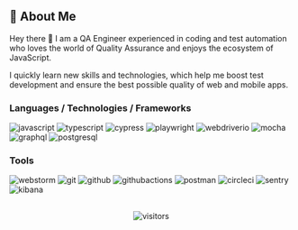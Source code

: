 ## 🚀 About Me

Hey there 👋 I am a QA Engineer experienced in coding and test automation who loves the world of Quality Assurance and enjoys the ecosystem of JavaScript.

I quickly learn new skills and technologies, which help me boost test development and ensure the best possible quality of web and mobile apps.

### Languages / Technologies / Frameworks
![javascript](https://img.shields.io/badge/JavaScript-323330?style=for-the-badge&logo=javascript&logoColor=F7DF1E)
![typescript](https://img.shields.io/badge/TypeScript-3178C6?style=for-the-badge&logo=typescript&logoColor=white)
![cypress](https://img.shields.io/badge/Cypress-17202C?style=for-the-badge&logo=cypress&logoColor=white)
![playwright](https://img.shields.io/badge/playwright-2EAD33?style=for-the-badge&logo=playwright&logoColor=white)
![webdriverio](https://img.shields.io/badge/webdriverio-EA5906?style=for-the-badge&logo=webdriverio&logoColor=white)
![mocha](https://img.shields.io/badge/Mocha-8D6748?style=for-the-badge&logo=mocha&logoColor=white)
![graphql](https://img.shields.io/badge/graphql-E10098?style=for-the-badge&logo=graphql&logoColor=white)
![postgresql](https://img.shields.io/badge/postgresql-4169E1?style=for-the-badge&logo=postgresql&logoColor=white)

### Tools
![webstorm](https://img.shields.io/badge/webstorm-000000?style=for-the-badge&logo=webstorm&logoColor=white)
![git](https://img.shields.io/badge/git-000000?style=for-the-badge&logo=git&logoColor=white)
![github](https://img.shields.io/badge/github-000000?style=for-the-badge&logo=github&logoColor=white)
![githubactions](https://img.shields.io/badge/githubactions-2088FF?style=for-the-badge&logo=githubactions&logoColor=white)
![postman](https://img.shields.io/badge/postman-FF6C37?style=for-the-badge&logo=postman&logoColor=white)
![circleci](https://img.shields.io/badge/circleci-343434?style=for-the-badge&logo=circleci&logoColor=white)
![sentry](https://img.shields.io/badge/sentry-362D59?style=for-the-badge&logo=sentry&logoColor=white)
![kibana](https://img.shields.io/badge/kibana-005571?style=for-the-badge&logo=kibana&logoColor=white)

##

<div align="center">
    <img src="https://visitor-badge.laobi.icu/badge?page_id=pmicko.pmicko" alt="visitors">
</div>
